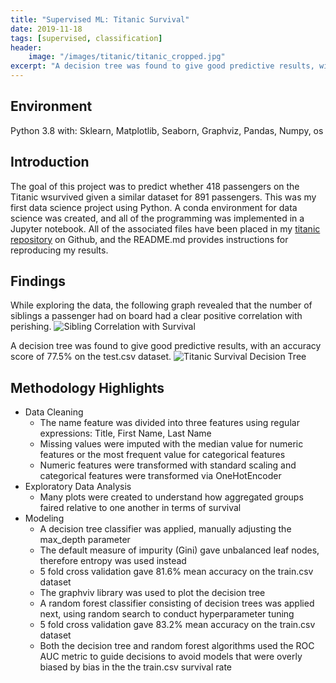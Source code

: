 ```yaml
---
title: "Supervised ML: Titanic Survival"
date: 2019-11-18
tags: [supervised, classification]
header:
    image: "/images/titanic/titanic_cropped.jpg"
excerpt: "A decision tree was found to give good predictive results, with an accuracy score of 77.5% on the test.csv dataset."
---
```


## Environment
Python 3.8 with: Sklearn, Matplotlib, Seaborn, Graphviz, Pandas, Numpy, os

## Introduction
The goal of this project was to predict whether 418 passengers on the Titanic wsurvived given a similar dataset for 891 passengers.  This was my first data science project using Python.  A conda environment for data science was created, and all of the programming was implemented in a Jupyter notebook.  All of the associated files have been placed in my [titanic repository](https://github.com/buckeye17/titanic) on Github, and the README.md provides instructions for reproducing my results.

## Findings
While exploring the data, the following graph revealed that the number of siblings a passenger had on board had a clear positive correlation with perishing.
<img src="{{ site.url }}{{ site.baseurl }}/images/titanic/Siblings-vs-Survival.png" alt="Sibling Correlation with Survival">

A decision tree was found to give good predictive results, with an accuracy score of 77.5% on the test.csv dataset.
<img src="{{ site.url }}{{ site.baseurl }}/images/titanic/DecisionTree.png" alt="Titanic Survival Decision Tree">

## Methodology Highlights
* Data Cleaning
    * The name feature was divided into three features using regular expressions: Title, First Name, Last Name
    * Missing values were imputed with the median value for numeric features or the most frequent value for categorical features
    * Numeric features were transformed with standard scaling and categorical features were transformed via OneHotEncoder
* Exploratory Data Analysis
    * Many plots were created to understand how aggregated groups faired relative to one another in terms of survival
* Modeling
    * A decision tree classifier was applied, manually adjusting the max_depth parameter
    * The default measure of impurity (Gini) gave unbalanced leaf nodes, therefore entropy was used instead
    * 5 fold cross validation gave 81.6% mean accuracy on the train.csv dataset
    * The graphviv library was used to plot the decision tree
    * A random forest classifier consisting of decision trees was applied next, using random search to conduct hyperparameter tuning
    * 5 fold cross validation gave 83.2% mean accuracy on the train.csv dataset
    * Both the decision tree and random forest algorithms used the ROC AUC metric to guide decisions to avoid models that were overly biased by bias in the the train.csv survival rate
